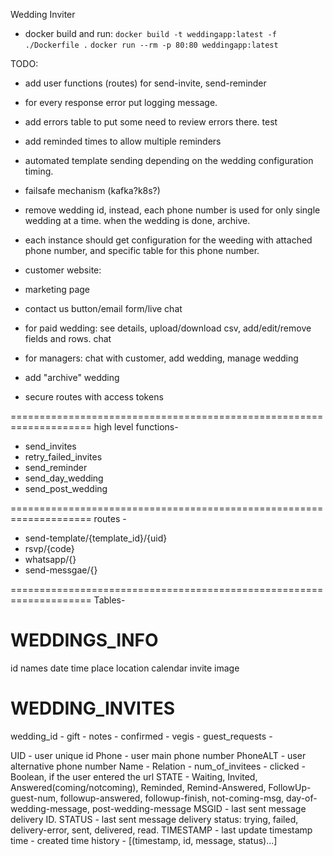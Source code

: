 Wedding Inviter

* docker build and run: 
`docker build -t weddingapp:latest -f ./Dockerfile .`
`docker run --rm -p 80:80 weddingapp:latest`


TODO:
- add user functions (routes) for send-invite, send-reminder
- for every response error put logging message.
- add errors table to put some need to review errors there. test
- add reminded times to allow multiple reminders
- automated template sending depending on the wedding configuration timing.
- failsafe mechanism (kafka?k8s?)
- remove wedding id, instead, each phone number is used for only single wedding at a time. when the wedding is done, archive.
- each instance should get configuration for the weeding with attached phone number, and specific table for this phone number.

- customer website:
 - marketing page
 - contact us button/email form/live chat
 - for paid wedding: see details, upload/download csv, add/edit/remove fields and rows. chat
 - for managers: chat with customer, add wedding, manage wedding

- add "archive" wedding
- secure routes with access tokens

====================================================================
high level functions-

- send_invites
- retry_failed_invites
- send_reminder
- send_day_wedding
- send_post_wedding

====================================================================
routes - 

+ send-template/{template_id}/{uid}
+ rsvp/{code}
+ whatsapp/{}
+ send-messgae/{}

====================================================================
Tables-

WEDDINGS_INFO
==============
id
names
date
time
place
location
calendar invite
image




WEDDING_INVITES
================
wedding_id - 
gift - 
notes -
confirmed -
vegis - 
guest_requests - 


UID - user unique id
Phone - user main phone number
PhoneALT - user alternative phone number
Name - 
Relation - 
num_of_invitees - 
clicked - Boolean, if the user entered the url
STATE - Waiting, Invited, Answered(coming/notcoming), Reminded, Remind-Answered, FollowUp-guest-num, followup-answered, followup-finish, not-coming-msg, day-of-wedding-message, post-wedding-message
MSGID - last sent message delivery ID.
STATUS - last sent message delivery status: trying, failed, delivery-error, sent, delivered, read.
TIMESTAMP - last update timestamp
time - created time
history - [(timestamp, id, message, status)...]